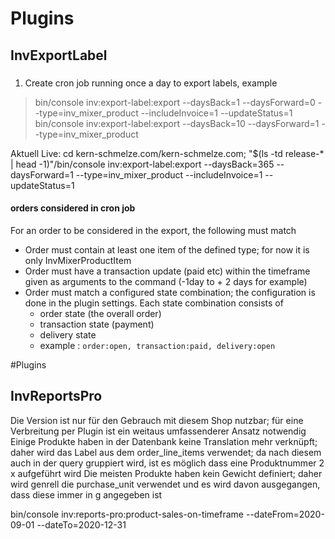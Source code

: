
# Plugins
## InvExportLabel

### 

1. Create cron job running once a day to export labels, example
>bin/console inv:export-label:export --daysBack=1 --daysForward=0 --type=inv_mixer_product --includeInvoice=1 --updateStatus=1
>bin/console inv:export-label:export --daysBack=10 --daysForward=1 --type=inv_mixer_product

Aktuell Live: 
cd kern-schmelze.com/kern-schmelze.com; "$(ls -td release-* | head -1)"/bin/console inv:export-label:export --daysBack=365 --daysForward=1 --type=inv_mixer_product --includeInvoice=1 --updateStatus=1

#### orders considered in cron job

For an order to be considered in the export, the following must match
- Order must contain at least one item of the defined type; for now it is only InvMixerProductItem
- Order must have a transaction update (paid etc) within the timeframe given as arguments to the command (-1day to + 2 days for example)
- Order must match a configured state combination; the configuration is done in the plugin settings. Each state combination consists of
    - order state (the overall order)
    - transaction state (payment)
    - delivery state
    - example : `order:open, transaction:paid, delivery:open`


#Plugins 
## InvReportsPro
Die Version ist nur für den Gebrauch mit diesem Shop nutzbar; für eine Verbreitung per Plugin ist ein weitaus umfassenderer Ansatz notwendig
Einige Produkte haben in der Datenbank keine Translation mehr verknüpft; daher wird das Label aus dem order_line_items verwendet; da nach diesem auch in der query gruppiert wird, ist es möglich dass eine Produktnummer 2 x aufgeführt wird
Die meisten Produkte haben kein Gewicht definiert; daher wird genrell die purchase_unit verwendet und es wird davon ausgegangen, dass diese immer in g angegeben ist

bin/console inv:reports-pro:product-sales-on-timeframe --dateFrom=2020-09-01 --dateTo=2020-12-31

